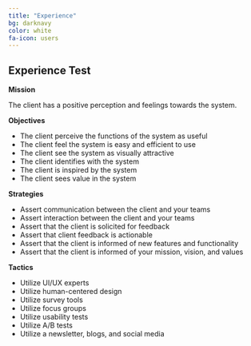 ```yaml
---
title: "Experience"
bg: darknavy
color: white
fa-icon: users
---
```


## Experience Test

**Mission**

The client has a positive perception and feelings towards the system.

**Objectives**

* The client perceive the functions of the system as useful
* The client feel the system is easy and efficient to use
* The client see the system as visually attractive
* The client identifies with the system
* The client is inspired by the system
* The client sees value in the system

**Strategies**

* Assert communication between the client and your teams
* Assert interaction between the client and your teams
* Assert that the client is solicited for feedback
* Assert that client feedback is actionable
* Assert that the client is informed of new features and functionality
* Assert that the client is informed of your mission, vision, and values

**Tactics**

* Utilize UI/UX experts
* Utilize human-centered design
* Utilize survey tools
* Utilize focus groups
* Utilize usability tests
* Utilize A/B tests
* Utilize a newsletter, blogs, and social media
